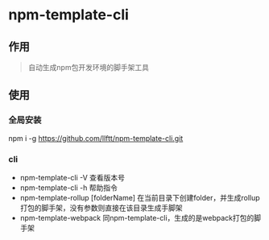# npm-template-cli

## 作用

> 自动生成npm包开发环境的脚手架工具

## 使用

### 全局安装
npm i -g https://github.com/llftt/npm-template-cli.git

### cli

 - npm-template-cli -V 
 查看版本号
 - npm-template-cli -h 
 帮助指令
 - npm-template-rollup [folderName]
 在当前目录下创建folder，并生成rollup打包的脚手架，没有参数则直接在该目录生成手脚架
 - npm-template-webpack 
 同npm-template-cli，生成的是webpack打包的脚手架